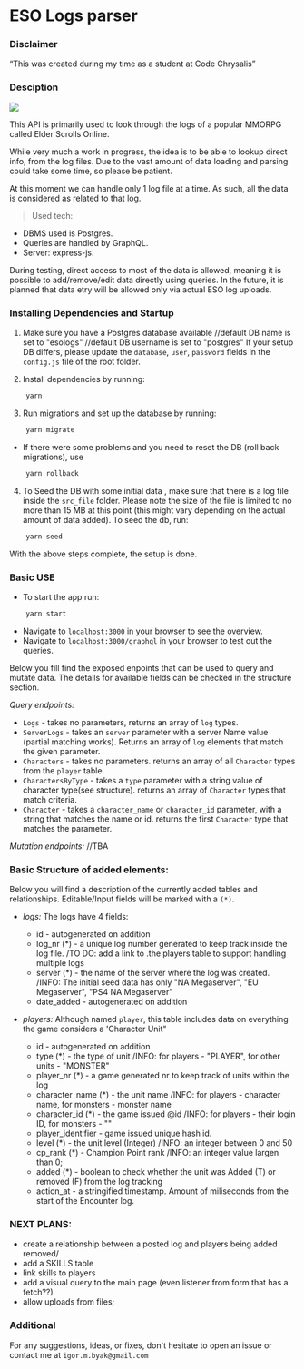 # ESO Logs parser

### Disclaimer

“This was created during my time as a student at Code Chrysalis”

### Desciption

![](https://steamcdn-a.akamaihd.net/steam/apps/306130/header.jpg?t=1568643996)

This API is primarily used to look through the logs of a popular MMORPG called Elder Scrolls Online.

While very much a work in progress, the idea is to be able to lookup direct info, from the log files.
Due to the vast amount of data loading and parsing could take some time, so please be patient.

At this moment we can handle only 1 log file at a time. As such, all the data is considered as related to that log.

> Used tech:

- DBMS used is Postgres.
- Queries are handled by GraphQL.
- Server: express-js.

During testing, direct access to most of the data is allowed, meaning it is possible to add/remove/edit data directly using queries.
In the future, it is planned that data etry will be allowed only via actual ESO log uploads.

### Installing Dependencies and Startup

1. Make sure you have a Postgres database available
   //default DB name is set to "esologs"
   //default DB username is set to "postgres"
   If your setup DB differs, please update the `database`, `user`, `password` fields in the `config.js` file of the root folder.

2. Install dependencies by running:

```bash
    yarn
```

3. Run migrations and set up the database by running:

```bash
    yarn migrate
```

- If there were some problems and you need to reset the DB (roll back migrations), use

```bash
    yarn rollback
```

4. To Seed the DB with some initial data , make sure that there is a log file inside the `src_file` folder.
   Please note the size of the file is limited to no more than 15 MB at this point (this might vary depending on the actual amount of data added).
   To seed the db, run:

```bash
    yarn seed
```

With the above steps complete, the setup is done.

### Basic USE

- To start the app run:

```bash
    yarn start
```

- Navigate to `localhost:3000` in your browser to see the overview.
- Navigate to `localhost:3000/graphql` in your browser to test out the queries.

Below you fill find the exposed enpoints that can be used to query and mutate data. The details for available fields can be checked in the structure section.

_Query endpoints:_

- `Logs` - takes no parameters, returns an array of `log` types.
- `ServerLogs` - takes an `server` parameter with a server Name value (partial matching works). Returns an array of `log` elements that match the given parameter.
- `Characters` - takes no parameters. returns an array of all `Character` types from the `player` table.
- `CharactersByType` - takes a `type` parameter with a string value of character type(see structure). returns an array of `Character` types that match criteria.
- `Character` - takes a `character_name` or `character_id` parameter, with a string that matches the name or id. returns the first `Character` type that matches the parameter.

_Mutation endpoints:_
//TBA

### Basic Structure of added elements:

Below you will find a description of the currently added tables and relationships. Editable/Input fields will be marked with a `(*)`.

- _logs:_
  The logs have 4 fields:

  - id - autogenerated on addition
  - log_nr (\*) - a unique log number generated to keep track inside the log file.
    /TO DO: add a link to .the players table to support handling multiple logs
  - server (\*) - the name of the server where the log was created.
    /INFO: The initial seed data has only "NA Megaserver", "EU Megaserver", "PS4 NA Megaserver"
  - date_added - autogenerated on addition

- _players:_
  Although named `player`, this table includes data on everything the game considers a 'Character Unit"
  - id - autogenerated on addition
  - type (\*) - the type of unit
    /INFO: for players - "PLAYER", for other units - "MONSTER"
  - player_nr (\*) - a game generated nr to keep track of units within the log
  - character_name (\*) - the unit name
    /INFO: for players - character name, for monsters - monster name
  - character_id (\*) - the game issued @id
    /INFO: for players - their login ID, for monsters - ""
  - player_identifier - game issued unique hash id.
  - level (\*) - the unit level (Integer)
    /INFO: an integer between 0 and 50
  - cp_rank (\*) - Champion Point rank
    /INFO: an integer value largen than 0;
  - added (\*) - boolean to check whether the unit was Added (T) or removed (F) from the log tracking
  - action_at - a stringified timestamp. Amount of miliseconds from the start of the Encounter log.

### NEXT PLANS:

- create a relationship between a posted log and players being added removed/
- add a SKILLS table
- link skills to players
- add a visual query to the main page (even listener from form that has a fetch??)
- allow uploads from files;

### Additional

For any suggestions, ideas, or fixes, don't hesitate to open an issue or contact me at `igor.m.byak@gmail.com`
